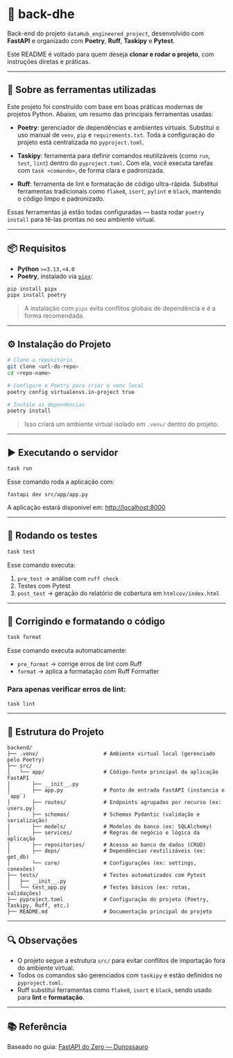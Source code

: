 # 🧠 back-dhe

Back-end do projeto `dataHub_engineered_project`, desenvolvido com **FastAPI** e organizado com **Poetry**, **Ruff**, **Taskipy** e **Pytest**.

Este README é voltado para quem deseja **clonar e rodar o projeto**, com instruções diretas e práticas.

---

## 📌 Sobre as ferramentas utilizadas

Este projeto foi construído com base em boas práticas modernas de projetos Python. Abaixo, um resumo das principais ferramentas usadas:

- **Poetry**: gerenciador de dependências e ambientes virtuais. Substitui o uso manual de `venv`, `pip` e `requirements.txt`. Toda a configuração do projeto está centralizada no `pyproject.toml`.

- **Taskipy**: ferramenta para definir comandos reutilizáveis (como `run`, `test`, `lint`) dentro do `pyproject.toml`. Com ela, você executa tarefas com `task <comando>`, de forma clara e padronizada.

- **Ruff**: ferramenta de lint e formatação de código ultra-rápida. Substitui ferramentas tradicionais como `flake8`, `isort`, `pylint` e `black`, mantendo o código limpo e padronizado.

Essas ferramentas já estão todas configuradas — basta rodar `poetry install` para tê-las prontas no seu ambiente virtual.

---

## 📦 Requisitos

* **Python** `>=3.13,<4.0`
* **Poetry**, instalado via [`pipx`](https://pypa.github.io/pipx/):

```bash
pip install pipx
pipx install poetry
```

> A instalação com `pipx` evita conflitos globais de dependência e é a forma recomendada.

---

## ⚙️ Instalação do Projeto

```bash
# Clone o repositório
git clone <url-do-repo>
cd <repo-name>

# Configure o Poetry para criar o venv local
poetry config virtualenvs.in-project true

# Instale as dependências
poetry install
```

> Isso criará um ambiente virtual isolado em `.venv/` dentro do projeto.

---

## ▶️ Executando o servidor

```bash
task run
```

Esse comando roda a aplicação com:

```
fastapi dev src/app/app.py
```

A aplicação estará disponível em:
[http://localhost:8000](http://localhost:8000)

---

## 🧪 Rodando os testes

```bash
task test
```

Esse comando executa:

1. `pre_test` → análise com `ruff check`
2. Testes com Pytest
3. `post_test` → geração do relatório de cobertura em `htmlcov/index.html`

---

## 🎨 Corrigindo e formatando o código

```bash
task format
```

Esse comando executa automaticamente:

* `pre_format` → corrige erros de lint com Ruff
* `format` → aplica a formatação com Ruff Formatter

### Para apenas verificar erros de lint:

```bash
task lint
```

---

## 📁 Estrutura do Projeto

```
backend/
├── .venv/                     # Ambiente virtual local (gerenciado pelo Poetry)
├── src/
│   └── app/                   # Código-fonte principal da aplicação FastAPI
│       ├── __init__.py
│       ├── app.py             # Ponto de entrada FastAPI (instancia o `app`)
│       ├── routes/            # Endpoints agrupados por recurso (ex: users.py)
│       ├── schemas/           # Schemas Pydantic (validação e serialização)
│       ├── models/            # Modelos do banco (ex: SQLAlchemy)
│       ├── services/          # Regras de negócio e lógica da aplicação
│       ├── repositories/      # Acesso ao banco de dados (CRUD)
│       ├── deps/              # Dependências reutilizáveis (ex: get_db)
│       └── core/              # Configurações (ex: settings, conexões)
├── tests/                     # Testes automatizados com Pytest
│   ├── __init__.py
│   └── test_app.py            # Testes básicos (ex: rotas, validações)
├── pyproject.toml             # Configuração do projeto (Poetry, Taskipy, Ruff, etc.)
├── README.md                  # Documentação principal do projeto

```

---

## 🔍 Observações

* O projeto segue a estrutura `src/` para evitar conflitos de importação fora do ambiente virtual.
* Todos os comandos são gerenciados com `taskipy` e estão definidos no `pyproject.toml`.
* Ruff substitui ferramentas como `flake8`, `isort` e `black`, sendo usado para **lint** e **formatação**.

---

## 📚 Referência

Baseado no guia: [FastAPI do Zero — Dunossauro](https://fastapidozero.dunossauro.com/estavel/)

